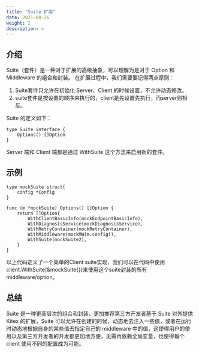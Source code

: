 ```yaml
---
title: "Suite 扩展"
date: 2021-08-26
weight: 2
description: >
---
```


## 介绍

Suite（套件）是一种对于扩展的高级抽象，可以理解为是对于 Option 和 Middleware 的组合和封装。
在扩展过程中，我们需要要记得两点原则：
1. Suite套件只允许在初始化 Server、Client 的时候设置，不允许动态修改。
2. suite套件是按设置的顺序来执行的，client是先设置先执行，而server则相反。

Suite 的定义如下：

```golang
type Suite interface {
    Options() []Option
}
```

Server 端和 Client 端都是通过 WithSuite 这个方法来启用新的套件。

## 示例

```golang
type mockSuite struct{
    config *Config
}

func (m *mockSuite) Options() []Option {
    return []Option{
        WithClientBasicInfo(mockEndpointBasicInfo),
        WithDiagnosisService(mockDiagnosisService),
        WithRetryContainer(mockRetryContainer),
        WithMiddleware(mockMW(m.config)),
        WithSuite(mockSuite2),
    }
}
```

以上代码定义了一个简单的Client suite实现，我们可以在代码中使用client.WithSuite(&mockSuite{})来使用这个suite封装的所有middleware/option。

## 总结

Suite 是一种更高层次的组合和封装，更加推荐第三方开发者基于 Suite 对外提供 Kitex 的扩展，Suite 可以允许在创建的时候，动态地去注入一些值，或者在运行时动态地根据自身的某些值去指定自己的 middleware 中的值，这使得用户的使用以及第三方开发者的开发都更加地方便，无需再依赖全局变量，也使得每个 client 使用不同的配置成为可能。
